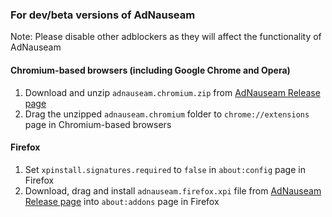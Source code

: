 ### For dev/beta versions of AdNauseam

Note: Please disable other adblockers as they will affect the functionality of AdNauseam

#### Chromium-based browsers (including Google Chrome and Opera)
1. Download and unzip ``adnauseam.chromium.zip`` from [AdNauseam Release page](https://github.com/dhowe/AdNauseam/releases)
2. Drag the unzipped ``adnauseam.chromium`` folder to ``chrome://extensions`` page in Chromium-based browsers

#### Firefox
1. Set ``xpinstall.signatures.required`` to ``false`` in ``about:config`` page in Firefox
2. Download, drag and install ``adnauseam.firefox.xpi`` file from [AdNauseam Release page](https://github.com/dhowe/AdNauseam/releases) into ``about:addons`` page in Firefox
